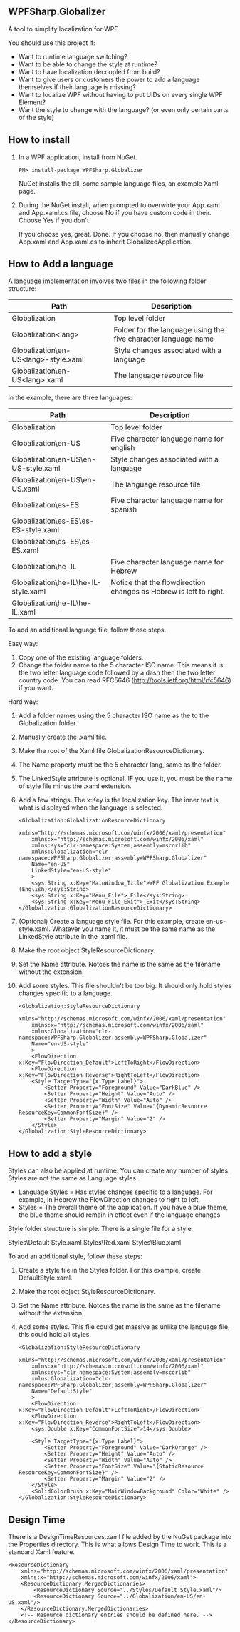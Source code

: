 ## WPFSharp.Globalizer ##

A tool to simplify localization for WPF.

You should use this project if:
* Want to runtime language switching? 
* Want to be able to change the style at runtime?
* Want to have localization decoupled from build?
* Want to give users or customers the power to add a language themselves if their language is missing?
* Want to localize WPF without having to put UIDs on every single WPF Element?
* Want the style to change with the language? (or even only certain parts of the style)

## How to install ##

1. In a WPF application, install from NuGet.

    ```
    PM> install-package WPFSharp.Globalizer
    ```

    NuGet installs the dll, some sample language files, an example Xaml page.
    
2. During the NuGet install, when prompted to overwirte your App.xaml and App.xaml.cs file, choose No if you have custom code in their. Choose Yes if you don't.

    If you choose yes, great. Done.
    If you choose no, then manually change App.xaml and App.xaml.cs to inherit GlobalizedApplication.

## How to Add a language ##

A language implementation involves two files in the following folder structure:

Path | Description
---- | ----
Globalization | Top level folder
Globalization\<lang> | Folder for the language using the five character language name
Globalization\en-US\<lang>-style.xaml | Style changes associated with a language 
Globalization\en-US\<lang>.xaml | The language resource file

In the example, there are three languages:

Path | Description
---- | ----
Globalization | Top level folder
Globalization\en-US | Five character language name for english
Globalization\en-US\en-US-style.xaml | Style changes associated with a language 
Globalization\en-US\en-US.xaml | The language resource file
Globalization\es-ES | Five character language name for spanish
Globalization\es-ES\es-ES-style.xaml  | 
Globalization\es-ES\es-ES.xaml | 
Globalization\he-IL | Five character language name for Hebrew
Globalization\he-IL\he-IL-style.xaml | Notice that the flowdirection changes as Hebrew is left to right.
Globalization\he-IL\he-IL.xaml  | 

To add an additional language file, follow these steps.

Easy way:

1. Copy one of the existing language folders.
2. Change the folder name to the 5 character ISO name. This means it is the two letter language code followed by a dash then the two letter country code. You can read RFC5646 (http://tools.ietf.org/html/rfc5646) if you want.

Hard way:

1. Add a folder names using the 5 character ISO name as the  to the Globalization folder. 
2. Manually create the <lang>.xaml file.
3. Make the root of the Xaml file GlobalizationResourceDictionary.
4. The Name property must be the 5 character lang, same as the folder.
5. The LinkedStyle attribute is optional. IF you use it, you must be the name of style file minus the .xaml extension.
6. Add a few strings. The x:Key is the localization key. The inner text is what is displayed when the language is selected.

    ```
    <Globalization:GlobalizationResourceDictionary 
        xmlns="http://schemas.microsoft.com/winfx/2006/xaml/presentation"
        xmlns:x="http://schemas.microsoft.com/winfx/2006/xaml"
        xmlns:sys="clr-namespace:System;assembly=mscorlib"
        xmlns:Globalization="clr-namespace:WPFSharp.Globalizer;assembly=WPFSharp.Globalizer"
        Name="en-US"
        LinkedStyle="en-US-style"
        >
        <sys:String x:Key="MainWindow_Title">WPF Globalization Example (English)</sys:String>
        <sys:String x:Key="Menu_File">_File</sys:String>
        <sys:String x:Key="Menu_File_Exit">_Exit</sys:String>
    </Globalization:GlobalizationResourceDictionary>
    ```
    
7. (Optional) Create a language style file. For this example, create en-us-style.xaml. Whatever you name it, it must be the same name as the LinkedStyle attribute in the <lang>.xaml file.
8. Make the root object StyleResourceDictionary.
9. Set the Name attribute. Notces the name is the same as the filename without the extension.
10. Add some styles. This file shouldn't be too big. It should only hold styles changes specific to a language.

    ```
    <Globalization:StyleResourceDictionary 
        xmlns="http://schemas.microsoft.com/winfx/2006/xaml/presentation"
        xmlns:x="http://schemas.microsoft.com/winfx/2006/xaml"
        xmlns:Globalization="clr-namespace:WPFSharp.Globalizer;assembly=WPFSharp.Globalizer"
        Name="en-US-style"
        >
        <FlowDirection x:Key="FlowDirection_Default">LeftToRight</FlowDirection>
        <FlowDirection x:Key="FlowDirection_Reverse">RightToLeft</FlowDirection>
        <Style TargetType="{x:Type Label}">
            <Setter Property="Foreground" Value="DarkBlue" />
            <Setter Property="Height" Value="Auto" />
            <Setter Property="Width" Value="Auto" />
            <Setter Property="FontSize" Value="{DynamicResource ResourceKey=CommonFontSize}" />
            <Setter Property="Margin" Value="2" />
        </Style>
    </Globalization:StyleResourceDictionary>
    ```

## How to add a style ##

Styles can also be applied at runtime. You can create any number of styles. Styles are not the same as Language styles.

* Language Styles = Has styles changes specific to a language. For example, in Hebrew the FlowDirection changes to right to left.
* Styles = The overall theme of the application. If you have a blue theme, the blue theme should remain in effect even if the language changes.

Style folder structure is simple. There is a single file for a style.

Styles\Default Style.xaml
Styles\Red.xaml
Styles\Blue.xaml

To add an additional style, follow these steps:

1. Create a style file in the Styles folder. For this example, create DefaultStyle.xaml.
2. Make the root object StyleResourceDictionary.
3. Set the Name attribute. Notces the name is the same as the filename without the extension.
4. Add some styles. This file could get massive as unlike the language file, this could hold all styles.

    ```
    <Globalization:StyleResourceDictionary 
        xmlns="http://schemas.microsoft.com/winfx/2006/xaml/presentation"
        xmlns:x="http://schemas.microsoft.com/winfx/2006/xaml"
        xmlns:sys="clr-namespace:System;assembly=mscorlib"
        xmlns:Globalization="clr-namespace:WPFSharp.Globalizer;assembly=WPFSharp.Globalizer" 
        Name="DefaultStyle"
        >
        <FlowDirection x:Key="FlowDirection_Default">LeftToRight</FlowDirection>
        <FlowDirection x:Key="FlowDirection_Reverse">RightToLeft</FlowDirection>
        <sys:Double x:Key="CommonFontSize">14</sys:Double>
    
        <Style TargetType="{x:Type Label}">
            <Setter Property="Foreground" Value="DarkOrange" />
            <Setter Property="Height" Value="Auto" />
            <Setter Property="Width" Value="Auto" />
            <Setter Property="FontSize" Value="{StaticResource ResourceKey=CommonFontSize}" />
            <Setter Property="Margin" Value="2" />
        </Style>
        <SolidColorBrush x:Key="MainWindowBackground" Color="White" />
    </Globalization:StyleResourceDictionary>
    ```


## Design Time ##
There is a DesignTimeResources.xaml file added by the NuGet package into the Properties directory. This is what allows Design Time to work. This is a standard Xaml feature.

```
<ResourceDictionary
	xmlns="http://schemas.microsoft.com/winfx/2006/xaml/presentation" 
	xmlns:x="http://schemas.microsoft.com/winfx/2006/xaml">
	<ResourceDictionary.MergedDictionaries>
		<ResourceDictionary Source="../Styles/Default Style.xaml"/>
		<ResourceDictionary Source="../Globalization/en-US/en-US.xaml"/>
	</ResourceDictionary.MergedDictionaries>
	<!-- Resource dictionary entries should be defined here. -->
</ResourceDictionary>
```
